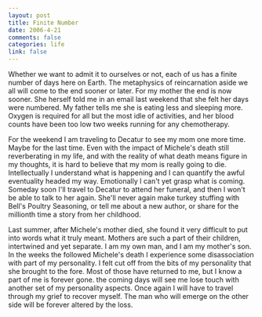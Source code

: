 ```yaml
--- 
layout: post
title: Finite Number
date: 2006-4-21
comments: false
categories: life
link: false
---
```

Whether we want to admit it to ourselves or not, each of us has a finite number of days here on Earth. The metaphysics of reincarnation aside we all will come to the end sooner or later. For my mother the end is now sooner. She herself told me in an email last weekend that she felt her days were numbered. My father tells me she is eating less and sleeping more. Oxygen is required for all but the most idle of activities, and her blood counts have been too low two weeks running for any chemotherapy.

For the weekend I am traveling to Decatur to see my mom one more time. Maybe for the last time. Even with the impact of Michele's death still reverberating in my life, and with the reality of what death means figure in my thoughts, it is hard to believe that my mom is really going to die. Intellectually I understand what is happening and I can quantify the awful eventuality headed my way. Emotionally I can't yet grasp what is coming. Someday soon I'll travel to Decatur to attend her funeral, and then I won't be able to talk to her again. She'll never again make turkey stuffing with Bell's Poultry Seasoning, or tell me about a new author, or share for the millionth time a story from her childhood.

Last summer, after Michele's mother died, she found it very difficult to put into words what it truly meant. Mothers are such a part of their children, intertwined and yet separate. I am my own man, and I am my mother's son. In the weeks the followed Michele's death I experience some disassociation with part of my personality. I felt cut off from the bits of my personality that she brought to the fore. Most of those have returned to me, but I know a part of me is forever gone. the coming days will see me lose touch with another set of my personality aspects. Once again I will have to travel through my grief to recover myself. The man who will emerge on the other side will be forever altered by the loss.
